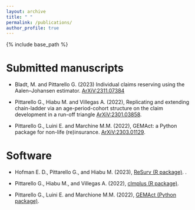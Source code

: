 ```yaml
---
layout: archive
title: " "
permalink: /publications/
author_profile: true
---
```


{% include base_path %}

Submitted manuscripts
========================

* Bladt, M. and Pittarello G. (2023) Individual claims reserving using the Aalen–Johansen estimator. [ArXiV:2311.07384](https://arxiv.org/pdf/2311.07384.pdf)

* Pittarello G., Hiabu M. and Villegas A. (2022), Replicating and extending chain-ladder via an age-period-cohort structure on the claim development in a run-off triangle [ArXiV:2301.03858](https://arxiv.org/abs/2301.03858).

* Pittarello G., Luini E. and Marchine M.M. (2022), GEMAct: a Python package for non-life (re)insurance. [ArXiV:2303.01129](https://arxiv.org/abs/2303.01129).


Software
============

* Hofman E. D., Pittarello G., and Hiabu M. (2023), [ReSurv (R package)](https://github.com/edhofman/ReSurv). . 

* Pittarello G., Hiabu M., and Villegas A. (2022), [clmplus (R package)](https://github.com/gpitt71/clmplus). 

* Pittarello G., Luini E. and Marchione M.M. (2022), [GEMAct (Python package)](https://github.com/gpitt71/gemact-code).

